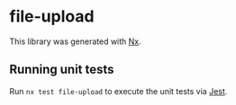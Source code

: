 # file-upload

This library was generated with [Nx](https://nx.dev).

## Running unit tests

Run `nx test file-upload` to execute the unit tests via [Jest](https://jestjs.io).

